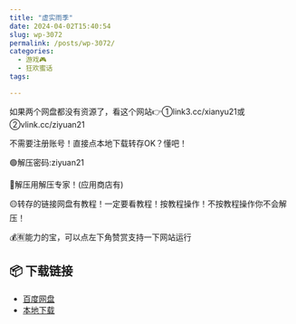 ```yaml
---
title: "虚实雨季"
date: 2024-04-02T15:40:54
slug: wp-3072
permalink: /posts/wp-3072/
categories:
  - 游戏🎮
  - 狂欢蜜话
tags:

---
```


如果两个网盘都没有资源了，看这个网站👉①link3.cc/xianyu21或②vlink.cc/ziyuan21

不需要注册账号！直接点本地下载转存OK？懂吧！

🟢解压密码:ziyuan21

🔵解压用解压专家！(应用商店有)

🟡转存的链接网盘有教程！一定要看教程！按教程操作！不按教程操作你不会解压！

💰🈶能力的宝，可以点左下角赞赏支持一下网站运行

## 📦 下载链接
- [百度网盘](https://blziyuan21.com/pay-download/3072?key=ddf02ef3f4&down_id=0)
- [本地下载](https://blziyuan21.com/pay-download/3072?key=ddf02ef3f4&down_id=1)

